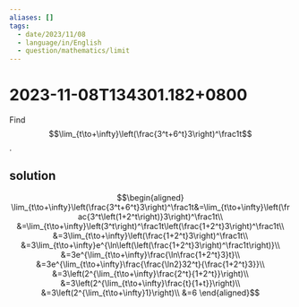 ```yaml
---
aliases: []
tags:
  - date/2023/11/08
  - language/in/English
  - question/mathematics/limit
---
```


# 2023-11-08T134301.182+0800

Find $$\lim_{t\to+\infty}\left(\frac{3^t+6^t}3\right)^\frac1t$$.

## solution

$$\begin{aligned}
\lim_{t\to+\infty}\left(\frac{3^t+6^t}3\right)^\frac1t&=\lim_{t\to+\infty}\left(\frac{3^t\left(1+2^t\right)}3\right)^\frac1t\\
&=\lim_{t\to+\infty}\left(3^t\right)^\frac1t\left(\frac{1+2^t}3\right)^\frac1t\\
&=3\lim_{t\to+\infty}\left(\frac{1+2^t}3\right)^\frac1t\\
&=3\lim_{t\to+\infty}e^{\ln\left(\left(\frac{1+2^t}3\right)^\frac1t\right)}\\
&=3e^{\lim_{t\to+\infty}\frac{\ln\frac{1+2^t}3}t}\\
&=3e^{\lim_{t\to+\infty}\frac{\frac{\ln2}32^t}{\frac{1+2^t}3}}\\
&=3\left(2^{\lim_{t\to+\infty}\frac{2^t}{1+2^t}}\right)\\
&=3\left(2^{\lim_{t\to+\infty}\frac{t}{1+t}}\right)\\
&=3\left(2^{\lim_{t\to+\infty}1}\right)\\
&=6
\end{aligned}$$

